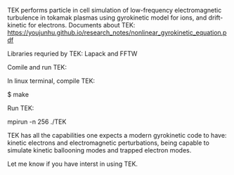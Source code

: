 TEK performs particle in cell simulation of low-frequency electromagnetic turbulence in tokamak plasmas using gyrokinetic model for ions, and drift-kinetic for electrons.
Documents about TEK: https://youjunhu.github.io/research_notes/nonlinear_gyrokinetic_equation.pdf

Libraries requried by TEK: Lapack and FFTW

Comile and run TEK:

In linux terminal, compile TEK:

$ make

Run TEK:

mpirun -n 256  ./TEK


TEK has all the capabilities one expects a modern gyrokinetic code to have: kinetic electrons and electromagnetic perturbations, being capable to simulate kinetic ballooning modes and trapped electron modes.

Let me know if you have interst in using TEK.